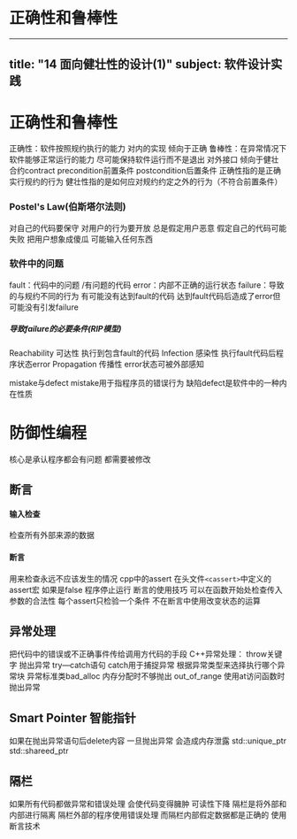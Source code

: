 # 正确性和鲁棒性
---
title: "14 面向健壮性的设计(1)"
subject: 软件设计实践
---
# 正确性和鲁棒性
正确性：软件按照规约执行的能力 对内的实现 倾向于正确
鲁棒性：在异常情况下 软件能够正常运行的能力 尽可能保持软件运行而不是退出 对外接口  倾向于健壮
合约contract   precondition前置条件  postcondition后置条件
正确性指的是正确实行规约的行为  健壮性指的是如何应对规约约定之外的行为（不符合前置条件）
### Postel's Law(伯斯塔尔法则)
对自己的代码要保守 对用户的行为要开放
总是假定用户恶意 假定自己的代码可能失败
把用户想象成傻瓜 可能输入任何东西
### 软件中的问题
fault：代码中的问题  /有问题的代码
error：内部不正确的运行状态
failure：导致的与规约不同的行为
有可能没有达到fault的代码
达到fault代码后造成了error但可能没有引发failure
##### 导致failure的必要条件(RIP模型)
Reachability 可达性  执行到包含fault的代码
Infection 感染性 执行fault代码后程序状态error
Propagation 传播性  error状态可被外部感知

mistake与defect
mistake用于指程序员的错误行为
缺陷defect是软件中的一种内在性质
# 防御性编程
核心是承认程序都会有问题 都需要被修改
## 断言
#### 输入检查
检查所有外部来源的数据
#### 断言
用来检查永远不应该发生的情况
cpp中的assert
在头文件`<cassert>`中定义的assert宏
如果是false   程序停止运行 
断言的使用技巧
	可以在函数开始处检查传入参数的合法性
	每个assert只检验一个条件
	不在断言中使用改变状态的运算
## 异常处理
把代码中的错误或不正确事件传给调用方代码的手段
C++异常处理：
	throw关键字  抛出异常
	try—catch语句
		catch用于捕捉异常 根据异常类型来选择执行哪个异常块
异常标准类bad_alloc   内存分配时不够抛出
out_of_range 使用at访问函数时抛出异常
## Smart Pointer 智能指针
如果在抛出异常语句后delete内容 一旦抛出异常  会造成内存泄露
std::unique_ptr    std::shareed_ptr
##  隔栏
如果所有代码都做异常和错误处理 会使代码变得臃肿  可读性下降
隔栏是将外部和内部进行隔离
隔栏外部的程序使用错误处理  而隔栏内部假定数据都是正确的 使用断言技术
